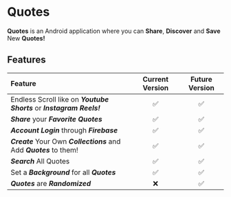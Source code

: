 # Quotes
**Quotes** is an Android application where you can **Share**, **Discover** and **Save** New **Quotes!**

## Features
|**Feature**|**Current Version**|**Future Version**|
|:---|:---:|:---:|
|Endless Scroll like on **_Youtube Shorts_** or **_Instagram Reels!_**|:white_check_mark:|:white_check_mark:|
|**_Share_** your **_Favorite Quotes_**|:white_check_mark:|:white_check_mark:|
|**_Account Login_** through **_Firebase_**|:white_check_mark:|:white_check_mark:|
|**_Create_** Your Own **_Collections_** and Add **_Quotes_** to them!|:white_check_mark:|:white_check_mark:|
|**_Search_** All Quotes|:white_check_mark:|:white_check_mark:|
|Set a **_Background_** for all **_Quotes_**|:white_check_mark:|:white_check_mark:|
|**_Quotes_** are **_Randomized_**|:x:|:white_check_mark:|
